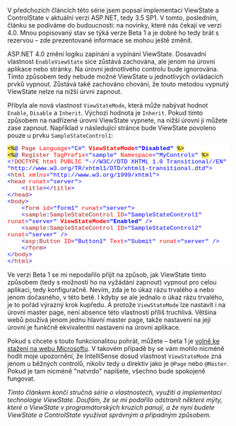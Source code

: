 <!-- dcterms:identifier = aspnetcz#238 -->
<!-- dcterms:title = ViewState: Novinky v ASP.NET 4.0 -->
<!-- dcterms:abstract = V předchozích článcích této série jsem popsal implementaci ViewState a ControlState v aktuální verzi ASP.NET, tedy 3.5 SP1. V tomto, posledním, článku se podíváme do budoucnosti: na novinky, které nás čekají ve verzi 4.0. Mnou popisovaný stav se týká verze Beta 1 a je dobré ho tedy brát s rezervou – zde prezentované informace se mohou ještě změnit. -->
<!-- np9:categoryId = 1 -->
<!-- x4w:category = IT -->
<!-- np9:authorId = 1 -->
<!-- np9:authorEmail = michal.valasek@altairis.cz -->
<!-- dcterms:creator = Michal Altair Valášek -->
<!-- np9:serialId = 5 -->
<!-- x4w:serial = ViewState -->
<!-- dcterms:created = 2009-07-03T09:00:00+02:00 -->
<!-- dcterms:date = 2009-07-03T09:00:00+02:00 -->

<p>V předchozích článcích této série jsem popsal implementaci ViewState a ControlState v aktuální verzi ASP.NET, tedy 3.5 SP1. V tomto, posledním, článku se podíváme do budoucnosti: na novinky, které nás čekají ve verzi 4.0. Mnou popisovaný stav se týká verze Beta 1 a je dobré ho tedy brát s rezervou – zde prezentované informace se mohou ještě změnit.</p>
<p>ASP.NET 4.0 změní logiku zapínání a vypínání ViewState. Dosavadní vlastnost <code>EnableViewState</code> sice zůstává zachována, ale jenom na úrovni aplikace nebo stránky. Na úrovni jednotlivého controlu bude ignorována. Tímto způsobem tedy nebude možné ViewState u jednotlivých ovládacích prvků vypnout. Zůstává také zachováno chování, že touto metodou vypnutý ViewState nelze na nižší úrvni zapnout.</p>
<p>Přibyla ale nová vlastnost <code>ViewStateMode</code>, která může nabývat hodnot <code>Enable</code>, <code>Disable</code> a <code>Inherit</code>. Výchozí hodnota je <code>Inherit</code>. Pokud tímto způsobem na nadřízené úrovni ViewState vypnete, na nižší úrovni ji můžete zase zapnout. Například v následující stránce bude ViewState povoleno pouze u prvku <code>SampleStateControl1</code>:</p>
<div style="font-family: consolas, 'courier new', monospace; background: white; color: black; font-size: 10pt;">
<p style="margin: 0px;"><span style="background: #ffee62;">&lt;%</span><span style="color: #0000ff;">@</span> <span style="color: #a31515;">Page</span> <span style="color: #ff0000;">Language</span><span style="color: #0000ff;">="C#"</span> <strong><span style="color: #ff0000;">ViewStateMode</span><span style="color: #0000ff;">="Disabled"</span></strong> <span style="background: #ffee62;">%&gt;</span></p>
<p style="margin: 0px;"><span style="background: #ffee62;">&lt;%</span><span style="color: #0000ff;">@</span> <span style="color: #a31515;">Register</span> <span style="color: #ff0000;">TagPrefix</span><span style="color: #0000ff;">="sample"</span> <span style="color: #ff0000;">Namespace</span><span style="color: #0000ff;">="MyControls"</span> <span style="background: #ffee62;">%&gt;</span></p>
<p style="margin: 0px;"><span style="color: #0000ff;">&lt;!</span><span style="color: #a31515;">DOCTYPE</span> <span style="color: #ff0000;">html</span> <span style="color: #ff0000;">PUBLIC</span> <span style="color: #0000ff;">"-//W3C//DTD XHTML 1.0 Transitional//EN"</span> <span style="color: #0000ff;">"http://www.w3.org/TR/xhtml1/DTD/xhtml1-transitional.dtd"&gt;</span></p>
<p style="margin: 0px;"><span style="color: #0000ff;">&lt;</span><span style="color: #a31515;">html</span> <span style="color: #ff0000;">xmlns</span><span style="color: #0000ff;">="http://www.w3.org/1999/xhtml"&gt;</span></p>
<p style="margin: 0px;"><span style="color: #0000ff;">&lt;</span><span style="color: #a31515;">head</span> <span style="color: #ff0000;">runat</span><span style="color: #0000ff;">="server"&gt;</span></p>
<p style="margin: 0px;">    <span style="color: #0000ff;">&lt;</span><span style="color: #a31515;">title</span><span style="color: #0000ff;">&gt;&lt;/</span><span style="color: #a31515;">title</span><span style="color: #0000ff;">&gt;</span></p>
<p style="margin: 0px;"><span style="color: #0000ff;">&lt;/</span><span style="color: #a31515;">head</span><span style="color: #0000ff;">&gt;</span></p>
<p style="margin: 0px;"><span style="color: #0000ff;">&lt;</span><span style="color: #a31515;">body</span><span style="color: #0000ff;">&gt;</span></p>
<p style="margin: 0px;">    <span style="color: #0000ff;">&lt;</span><span style="color: #a31515;">form</span> <span style="color: #ff0000;">id</span><span style="color: #0000ff;">="form1"</span> <span style="color: #ff0000;">runat</span><span style="color: #0000ff;">="server"&gt;</span></p>
<p style="margin: 0px;">    <span style="color: #0000ff;">&lt;</span><span style="color: #a31515;">sample</span><span style="color: #0000ff;">:</span><span style="color: #a31515;">SampleStateControl</span> <span style="color: #ff0000;">ID</span><span style="color: #0000ff;">="SampleStateControl1"</span> <span style="color: #ff0000;">runat</span><span style="color: #0000ff;">="server"</span> <strong><span style="color: #ff0000;">ViewStateMode</span><span style="color: #0000ff;">="Enabled"</span></strong> <span style="color: #0000ff;">/&gt;</span></p>
<p style="margin: 0px;">    <span style="color: #0000ff;">&lt;</span><span style="color: #a31515;">sample</span><span style="color: #0000ff;">:</span><span style="color: #a31515;">SampleStateControl</span> <span style="color: #ff0000;">ID</span><span style="color: #0000ff;">="SampleStateControl2"</span> <span style="color: #ff0000;">runat</span><span style="color: #0000ff;">="server"</span> <span style="color: #0000ff;">/&gt;</span></p>
<p style="margin: 0px;">    <span style="color: #0000ff;">&lt;</span><span style="color: #a31515;">asp</span><span style="color: #0000ff;">:</span><span style="color: #a31515;">Button</span> <span style="color: #ff0000;">ID</span><span style="color: #0000ff;">="Button1"</span> <span style="color: #ff0000;">Text</span><span style="color: #0000ff;">="Submit"</span> <span style="color: #ff0000;">runat</span><span style="color: #0000ff;">="server"</span> <span style="color: #0000ff;">/&gt;</span></p>
<p style="margin: 0px;">    <span style="color: #0000ff;">&lt;/</span><span style="color: #a31515;">form</span><span style="color: #0000ff;">&gt;</span></p>
<p style="margin: 0px;"><span style="color: #0000ff;">&lt;/</span><span style="color: #a31515;">body</span><span style="color: #0000ff;">&gt;</span></p>
<p style="margin: 0px;"><span style="color: #0000ff;">&lt;/</span><span style="color: #a31515;">html</span><span style="color: #0000ff;">&gt;</span></p>
</div>
<p>Ve verzi Beta 1 se mi nepodařilo přijít na způsob, jak ViewState tímto způsobem (tedy s možností ho na vyžádání zapnout) vypnout pro celou aplikaci, tedy konfiguračně. Nevím, zda je to úkaz rázu trvalého a nebo jenom dočasného, v této betě. I kdyby se ale jednalo o úkaz rázu trvalého, je to pořád výrazný krok kupředu. A protože <code>ViewStateMode</code> lze nastavit i na úrovni master page, není absence této vlastnosti příliš truchlivá. Většina webů používá jenom jednu hlavní master page, takže nastavení na její úrovni je funkčně ekvivalentní nastavení na úrovni aplikace.</p>
<p>Pokud s chcete s touto funkcionalitou pohrát, můžete – beta 1 je <a shape="rect" href="http://www.microsoft.com/visualstudio/en-us/products/2010/default.mspx" shape="rect">volně ke stažení na webu Microsoftu</a>. V takovém případě by se vám mohlo nicméně hodit moje upozornění, že IntelliSense dosud vlastnost <code>ViewStateMode</code> zná jenom u běžných controlů, nikoliv tedy u direktiv jako je <code>@Page</code> nebo <code>@Master</code>. Pokud je tam nicméně "natvrdo" napíšete, všechno bude spokojeně fungovat.</p>
<p><em>Tímto článkem končí stručná série o vlastnostech, využití a implementaci technologie ViewState. Doufám, že se mi podařilo odstranit některé mýty, které o ViewState v programátorských kruzích panují, a že nyní budete ViewState a ControlState využívat správným a případným způsobem.</em></p>
